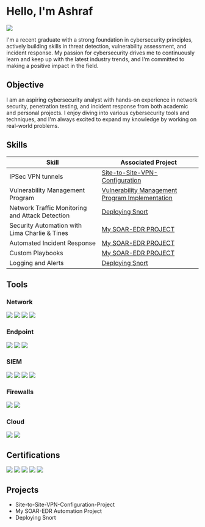 # Hello, I'm Ashraf
<a href="www.linkedin.com/in/ashrafjamaal"><img src="https://img.shields.io/badge/-LinkedIn-0072b1?&style=for-the-badge&logo=linkedin&logoColor=white" /></a>


 I'm a recent graduate with a strong foundation in cybersecurity principles, actively building skills in threat detection, vulnerability assessment, and incident response. My passion for cybersecurity drives me to continuously learn and keep up with the latest industry trends, and I'm committed to making a positive impact in the field.

## Objective

I am an aspiring cybersecurity analyst with hands-on experience in network security, penetration testing, and incident response from both academic and personal projects. I enjoy diving into various cybersecurity tools and techniques, and I'm always excited to expand my knowledge by working on real-world problems.
## Skills


| Skill                                         | Associated Project         |
|-----------------------------------------------|----------------------------|
| IPSec VPN tunnels          | <a href="https://github.com/DragonFlyzlip/Site-to-Site-VPN-Configuration-Project-Using-Palo-Alto-Firewalls/tree/main">Site-to-Site-VPN-Configuration</a>|
| Vulnerability Management Program | <a href="https://github.com/DragonFlyzlip/Vulnerability-Management-Program-Implementation">Vulnerability Management Program Implementation<a/>|
| Network Traffic Monitoring and Attack Detection | <a href="https://github.com/DragonFlyzlip/Deploying-SNORT-and-PulledPork-on-CentOS-7">Deploying Snort</a>|
| Security Automation with Lima Charlie & Tines   | <a href="https://github.com/DragonFlyzlip/My-SOAR-EDR-PROJECT"> My SOAR-EDR PROJECT </a>|
| Automated Incident Response      |  <a href="https://github.com/DragonFlyzlip/My-SOAR-EDR-PROJECT"> My SOAR-EDR PROJECT </a>|
| Custom Playbooks             |  <a href="https://github.com/DragonFlyzlip/My-SOAR-EDR-PROJECT"> My SOAR-EDR PROJECT </a>|
| Logging and Alerts  | <a href="https://github.com/DragonFlyzlip/Deploying-SNORT-and-PulledPork-on-CentOS-7">Deploying Snort</a>|


## Tools



### Network
<div>
    <img src="https://img.shields.io/badge/-Wireshark-1679A7?&style=for-the-badge&logo=Wireshark&logoColor=white" />
    <img src="https://img.shields.io/badge/-Suricata-EF3B2D?&style=for-the-badge&logo=Suricata&logoColor=white" />
    <img src="https://img.shields.io/badge/-Zeek-777BB4?&style=for-the-badge&logo=Zeek&logoColor=white" />
    <img src="https://img.shields.io/badge/-Snort-FF0000?&style=for-the-badge&logo=Snort&logoColor=white" />
</div>

### Endpoint
<div>
    <img src="https://img.shields.io/badge/-Microsoft_Defender_for_Endpoint-00A4EF?&style=for-the-badge&logo=Microsoft&logoColor=white" />
    <img src="https://img.shields.io/badge/-Velociraptor-4B275F?&style=for-the-badge&logo=Velociraptor&logoColor=white" />
    <img src="https://img.shields.io/badge/-LimaCharlie-1679A7?&style=for-the-badge&logo=LimaCharlie&logoColor=white" />

</div>

### SIEM
<div>
    <img src="https://img.shields.io/badge/-Microsoft_Sentinel-0078D4?&style=for-the-badge&logo=Microsoft&logoColor=white" />
    <img src="https://img.shields.io/badge/-Splunk-000000?&style=for-the-badge&logo=Splunk&logoColor=white" />
    <img src="https://img.shields.io/badge/-Elastic-005571?&style=for-the-badge&logo=Elastic&logoColor=white" />
    <img src="https://img.shields.io/badge/-LimaCharlie-1679A7?&style=for-the-badge&logo=LimaCharlie&logoColor=white" />
</div>

### Firewalls
<div>
    <img src="https://img.shields.io/badge/-Palo_Alto_Networks-0086D1?&style=for-the-badge&logo=Palo-Alto-Networks&logoColor=white" />
    <img src="https://img.shields.io/badge/-pfSense-3C699F?&style=for-the-badge&logo=pfSense&logoColor=white" />

### Cloud 
<div>
<img src="https://img.shields.io/badge/-AWS-FF9900?&style=for-the-badge&logo=Amazon-AWS&logoColor=white" />
<img src="https://img.shields.io/badge/-Azure-0078D4?&style=for-the-badge&logo=Microsoft-Azure&logoColor=white" />
 </div>


</div>


## Certifications

<div>
<img src="https://img.shields.io/badge/-Security%2B-FF0000?&style=for-the-badge&logo=CompTIA&logoColor=white" />
<img src="https://img.shields.io/badge/-Network%2B-007ACC?&style=for-the-badge&logo=CompTIA&logoColor=white" />
<img src="https://img.shields.io/badge/-A%2B-4D4D4D?&style=for-the-badge&logo=CompTIA&logoColor=white" />
<img src="https://img.shields.io/badge/-CDSA-006400?&style=for-the-badge&logoColor=white" />
<img src="https://img.shields.io/badge/-CCD-000080?&style=for-the-badge&logoColor=white" />
</div>

## Projects
- Site-to-Site-VPN-Configuration-Project
- My SOAR-EDR Automation Project
- Deploying Snort
